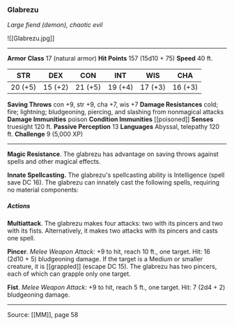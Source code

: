 ### Glabrezu
_Large fiend (demon), chaotic evil_

![[Glabrezu.jpg]]




---

**Armor Class** 17 (natural armor)
**Hit Points** 157 (15d10 + 75)
**Speed** 40 ft.

| STR     | DEX     | CON     | INT     | WIS     | CHA     |
|---------|---------|---------|---------|---------|---------|
| 20 (+5) | 15 (+2) | 21 (+5) | 19 (+4) | 17 (+3) | 16 (+3) |

**Saving Throws** con +9, str +9, cha +7, wis +7
**Damage Resistances** cold; fire; lightning; bludgeoning, piercing, and slashing from nonmagical attacks
**Damage Immunities** poison
**Condition Immunities** [[poisoned]]
**Senses** truesight 120 ft.
**Passive Perception** 13
**Languages** Abyssal, telepathy 120 ft.
**Challenge** 9 (5,000 XP)

---

**Magic Resistance**. The glabrezu has advantage on saving throws against spells and other magical effects.

**Innate Spellcasting.** The glabrezu's spellcasting ability is Intelligence (spell save DC 16). The glabrezu can innately cast the following spells, requiring no material components:

##### Actions
**Multiattack**. The glabrezu makes four attacks: two with its pincers and two with its fists. Alternatively, it makes two attacks with its pincers and casts one spell.

**Pincer**. _Melee Weapon Attack:_ +9 to hit, reach 10 ft., one target. Hit: 16 (2d10 + 5) bludgeoning damage. If the target is a Medium or smaller creature, it is [[grappled]] (escape DC 15). The glabrezu has two pincers, each of which can grapple only one target.

**Fist**. _Melee Weapon Attack:_ +9 to hit, reach 5 ft., one target. Hit: 7 (2d4 + 2) bludgeoning damage.


---

Source: [[MM]], page 58